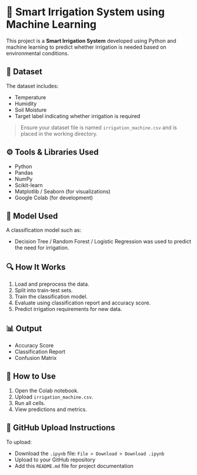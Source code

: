 # 🌱 Smart Irrigation System using Machine Learning

This project is a **Smart Irrigation System** developed using Python and machine learning to predict whether irrigation is needed based on environmental conditions.

## 📂 Dataset
The dataset includes:
- Temperature
- Humidity
- Soil Moisture
- Target label indicating whether irrigation is required

> Ensure your dataset file is named `irrigation_machine.csv` and is placed in the working directory.

## ⚙️ Tools & Libraries Used
- Python
- Pandas
- NumPy
- Scikit-learn
- Matplotlib / Seaborn (for visualizations)
- Google Colab (for development)

## 🧠 Model Used
A classification model such as:
- Decision Tree / Random Forest / Logistic Regression
was used to predict the need for irrigation.

## 🔍 How It Works
1. Load and preprocess the data.
2. Split into train-test sets.
3. Train the classification model.
4. Evaluate using classification report and accuracy score.
5. Predict irrigation requirements for new data.

## 📊 Output
- Accuracy Score
- Classification Report
- Confusion Matrix

## 📁 How to Use
1. Open the Colab notebook.
2. Upload `irrigation_machine.csv`.
3. Run all cells.
4. View predictions and metrics.

## 📌 GitHub Upload Instructions
To upload:
- Download the `.ipynb` file: `File > Download > Download .ipynb`
- Upload to your GitHub repository
- Add this `README.md` file for project documentation


